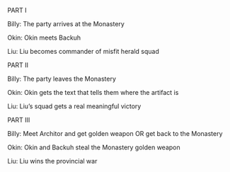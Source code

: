 PART I

Billy: The party arrives at the Monastery

Okin: Okin meets Backuh 

Liu: Liu becomes commander of misfit herald squad

PART II

Billy: The party leaves the Monastery

Okin: Okin gets the text that tells them where the artifact is

Liu: Liu’s squad gets a real meaningful victory

PART III

Billy: Meet Architor and get golden weapon OR get back to the Monastery

Okin: Okin and Backuh steal the Monastery golden weapon

Liu: Liu wins the provincial war